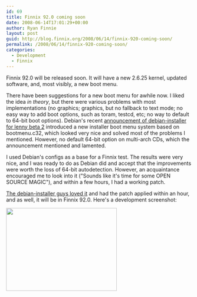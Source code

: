 ```yaml
---
id: 69
title: Finnix 92.0 coming soon
date: 2008-06-14T17:01:29+00:00
author: Ryan Finnie
layout: post
guid: http://blog.finnix.org/2008/06/14/finnix-920-coming-soon/
permalink: /2008/06/14/finnix-920-coming-soon/
categories:
  - Development
  - Finnix
---
```

Finnix 92.0 will be released soon. It will have a new 2.6.25 kernel, updated software, and, most visibly, a new boot menu.

There have been suggestions for a new boot menu for awhile now. I liked the idea _in theory_, but there were various problems with most implementations (no graphics; graphics, but no fallback to text mode; no easy way to add boot options, such as toram, testcd, etc; no way to default to 64-bit boot options). Debian's recent [announcement of debian-installer for lenny beta 2](http://lists.debian.org/debian-devel-announce/2008/06/msg00002.html) introduced a new installer boot menu system based on bootmenu.c32, which looked very nice and solved most of the problems I mentioned. However, no default 64-bit option on multi-arch CDs, which the announcement mentioned and lamented.

I used Debian's configs as a base for a Finnix test. The results were very nice, and I was ready to do as Debian did and accept that the improvements were worth the loss of 64-bit autodetection. However, an acquaintance encouraged me to look into it ("Sounds like it's time for some OPEN SOURCE MAGIC"), and within a few hours, I had a working patch.

[The debian-installer guys loved it](http://bugs.debian.org/cgi-bin/bugreport.cgi?bug=485656) and had the patch applied within an hour, and as well, it will be in Finnix 92.0. Here's a development screenshot:

[<img src="/blog-media/2008/06/finnix_dev_boot_menu1-300x225.png" alt="" title="Finnix dev boot menu" width="300" height="225" class="alignnone size-medium wp-image-71" srcset="/blog-media/2008/06/finnix_dev_boot_menu1-300x225.png 300w, /blog-media/2008/06/finnix_dev_boot_menu1.png 640w" sizes="(max-width: 300px) 100vw, 300px" />](/blog-media/2008/06/finnix_dev_boot_menu1.png)
